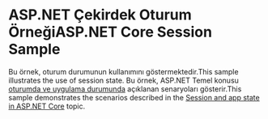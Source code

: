 # <a name="aspnet-core-session-sample"></a><span data-ttu-id="b34c3-101">ASP.NET Çekirdek Oturum Örneği</span><span class="sxs-lookup"><span data-stu-id="b34c3-101">ASP.NET Core Session Sample</span></span>

<span data-ttu-id="b34c3-102">Bu örnek, oturum durumunun kullanımını göstermektedir.</span><span class="sxs-lookup"><span data-stu-id="b34c3-102">This sample illustrates the use of session state.</span></span> <span data-ttu-id="b34c3-103">Bu örnek, ASP.NET Temel konusu [oturumda ve uygulama durumunda](https://docs.microsoft.com/aspnet/core/fundamentals/app-state) açıklanan senaryoları gösterir.</span><span class="sxs-lookup"><span data-stu-id="b34c3-103">This sample demonstrates the scenarios described in the [Session and app state in ASP.NET Core](https://docs.microsoft.com/aspnet/core/fundamentals/app-state) topic.</span></span>
